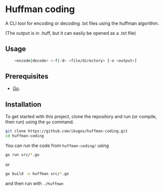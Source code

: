 # Huffman coding

A CLI tool for encoding or decoding .txt files using the huffman algorithm.

(The output is in .huff, but it can easily be opened as a .txt file)

## Usage
```bash
    <encode|decode> <-f|-d> <file/directory> [-o <output>]
```
## Prerequisites

- [Go](https://go.dev).

## Installation

To get started with this project, clone the repository and run (or compile, then run) using the `go` command.

```bash
git clone https://github.com/ikugox/huffman-coding.git
cd huffman-coding
```
You can run the code from `huffman-coding/` using
```bash
go run src/*.go
```
or
```bash
go build -o huffman src/*.go
```
and then run with
``` ./huffman ```
